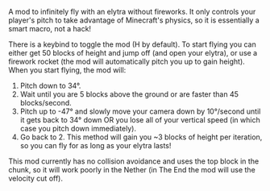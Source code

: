 A mod to infinitely fly with an elytra without fireworks. It only controls your player's pitch to take advantage of Minecraft's physics, so it is essentially a smart macro, not a hack!

There is a keybind to toggle the mod (H by default). To start flying you can either get 50 blocks of height and jump off (and open your elytra), or use a firework rocket (the mod will automatically pitch you up to gain height).
When you start flying, the mod will:
1. Pitch down to 34°.
2. Wait until you are 5 blocks above the ground or are faster than 45 blocks/second.
3. Pitch up to -47° and slowly move your camera down by 10°/second until it gets back to 34° down OR you lose all of your vertical speed (in which case you pitch down immediately).
4. Go back to 2.
This method will gain you ~3 blocks of height per iteration, so you can fly for as long as your elytra lasts!

This mod currently has no collision avoidance and uses the top block in the chunk, so it will work poorly in the Nether (in The End the mod will use the velocity cut off).